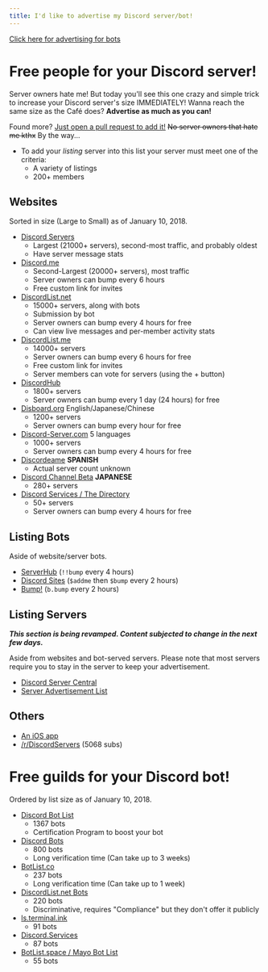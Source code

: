 ```yaml
---
title: I'd like to advertise my Discord server/bot!
---
```


<meta name="og:title" content="I'd like to advertise my Discord server/bot!">
<meta name="og:site_name" content="AustinHuang.me">
<meta name="og:type" content="website">
<meta name="og:image" content="https://www.gravatar.com/avatar/d5a5f57410d9f6bf426ac4e1c1c66c2c.jpg">
<meta name="og:image:type" content="image/jpeg">
<meta name="og:image:alt" content="Austin Huang the Bus :^)">
<meta name="og:description" content="Need people for your Discord server? Need guilds for your Discord bots? This guide introduces various ways to achieve your goal!">

[Click here for advertising for bots](#free-guilds-for-your-discord-bot)

# Free people for your Discord server!

Server owners hate me! But today you'll see this one crazy and simple trick to increase your Discord server's size IMMEDIATELY! Wanna reach the same size as the Café does? **Advertise as much as you can!**

Found more? [Just open a pull request to add it!](https://github.com/austinhuang0131/austinhuang0131.github.io/blob/master/advertising.md) ~~No server owners that hate me kthx~~ By the way...

* To add your *listing* server into this list your server must meet one of the criteria:
  * A variety of listings
  * 200+ members
  
## Websites
Sorted in size (Large to Small) as of January 10, 2018.

* [Discord Servers](http://discservs.co)
  * Largest (21000+ servers), second-most traffic, and probably oldest
  * Have server message stats
* [Discord.me](http://discord.me)
  * Second-Largest (20000+ servers), most traffic
  * Server owners can bump every 6 hours
  * Free custom link for invites
* [DiscordList.net](http://discordlist.net)
  * 15000+ servers, along with bots
  * Submission by bot
  * Server owners can bump every 4 hours for free
  * Can view live messages and per-member activity stats
* [DiscordList.me](http://discordlist.me)
  * 14000+ servers
  * Server owners can bump every 6 hours for free
  * Free custom link for invites
  * Server members can vote for servers (using the + button)
* [DiscordHub](https://discordhub.com/servers/list)
  * 1800+ servers
  * Server owners can bump every 1 day (24 hours) for free
* [Disboard.org](http://disboard.org) English/Japanese/Chinese
  * 1200+ servers
  * Server owners can bump every hour for free
* [Discord-Server.com](http://discord-server.com) 5 languages
  * 1000+ servers
  * Server owners can bump every 4 hours for free
* [Discordeame](http://discordea.net) **SPANISH**
  * Actual server count unknown
* [Discord Channel Beta](http://discha.net) **JAPANESE**
  * 280+ servers
* [Discord Services / The Directory](http://discord.services)
  * 50+ servers
  * Server owners can bump every 4 hours for free

## Listing Bots
Aside of website/server bots.

* [ServerHub](https://discordapp.com/oauth2/authorize?client_id=277420177283481601&scope=bot&permissions=351297) (`!!bump` every 4 hours)
* [Discord Sites](https://discordapp.com/oauth2/authorize?client_id=272362090994335744&scope=bot) (`$addme` then `$bump` every 2 hours)
* [Bump!](https://discordapp.com/oauth2/authorize?client_id=354107917508673547&scope=bot&permissions=1341643969) (`b.bump` every 2 hours)

## Listing Servers
***This section is being revamped. Content subjected to change in the next few days.***

Aside from websites and bot-served servers. Please note that most servers require you to stay in the server to keep your advertisement.

* [Discord Server Central](http://discord.gg/PrzjCjG)
* [Server Advertisement List](http://discord.gg/Gb9gjd3)

## Others
* [An iOS app](https://itunes.apple.com/ca/app/server-list-for-discord/id1148794691?mt=8)
* [/r/DiscordServers](https://www.reddit.com/r/discordservers/) (5068 subs)

# Free guilds for your Discord bot!
Ordered by list size as of January 10, 2018.

* [Discord Bot List](https://discordbots.org)
  * 1367 bots
  * Certification Program to boost your bot
* [Discord Bots](https://bots.discord.pw)
  * 800 bots
  * Long verification time (Can take up to 3 weeks)
* [BotList.co](https://botlist.co/bots/filter?category=&platform=15&order=date)
  * 237 bots
  * Long verification time (Can take up to 1 week)
* [DiscordList.net Bots](https://bots.discordlist.net)
  * 220 bots
  * Discriminative, requires "Compliance" but they don't offer it publicly
* [ls.terminal.ink](https://ls.terminal.ink)
  * 91 bots
* [Discord.Services](http://discord.services/bots/)
  * 87 bots
* [BotList.space / Mayo Bot List](https://botlist.space)
  * 55 bots
